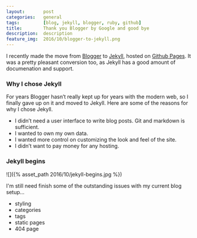 ```yaml
---
layout:       post
categories:   general
tags:         [blog, jekyll, blogger, ruby, github]
title:        Thank you Blogger by Google and good bye
description:  description
feature_img:  2016/10/blogger-to-jekyll.png
---
```


I recently made the move from [Blogger][0] to [Jekyll][1], hosted on [Github Pages][2]. It was a pretty pleasant conversion too, as Jekyll has a good amount of documenation and support.

### Why I chose Jekyll
For years Blogger hasn’t really kept up for years with the modern web, so I finally gave up on it and moved to Jekyll. Here are some of the reasons for why I chose Jekyll.

- I didn’t need a user interface to write blog posts. Git and markdown is sufficient.
- I wanted to own my own data.
- I wanted more control on customizing the look and feel of the site.
- I didn’t want to pay money for any hosting.

### Jekyll begins

![]({% asset_path 2016/10/jekyll-begins.jpg %})

I'm still need finish some of the outstanding issues with my current blog setup...

- styling
- categories
- tags
- static pages
- 404 page

[0]: http://www.blogger.com/
[1]: http://jekyllrb.com/
[2]: https://pages.github.com/